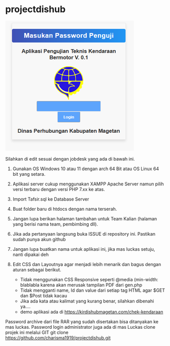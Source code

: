 # projectdishub
![Tampilan aplikasi dishub](tampilan.png?raw=true "tampilan aplikasi")


Silahkan di edit sesuai dengan jobdesk yang ada di bawah ini.
1. Gunakan OS Windows 10 atau 11 dengan arch 64 Bit atau OS Linux 64 bit yang setara.
2. Aplikasi server cukup menggunakan XAMPP Apache Server namun pilih versi terbaru dengan versi PHP 7.xx ke atas.
3. Import Tafsir.sql ke Database Server
4. Buat folder baru di htdocs dengan nama terserah.
5. Jangan lupa berikan halaman tambahan untuk Team Kalian (halaman yang berisi nama team, pembimbing dll).
6. Jika ada pertanyaan langsung buka ISSUE di repository ini. Pastikan sudah punya akun github
7. Jangan lupa buatkan nama untuk aplikasi ini, jika mas luckas setuju, nanti dipakai deh
8. Edit CSS dan Layoutnya agar menjadi lebih menarik dan bagus dengan aturan sebagai berikut.

   - Tidak menggunakan CSS Responsive seperti @media (min-width: blablabla karena akan merusak tampilan PDF dari gen.php
   - Tidak mengganti name, Id dan value dari setiap tag HTML agar $GET dan $Post tidak kacau
   - Jika ada kata atau kalimat yang kurang benar, silahkan dibenahi ya....
   - demo aplikasi ada di https://kirdishubmagetan.com/chek-kendaraan

  Password archive dari file RAR yang sudah disertakan bisa ditanyakan ke mas luckas.
  Password login administrator juga ada di mas Luckas
  clone projek ini melalui GIT
  git clone https://github.com/charisma1919/projectdishub.git
